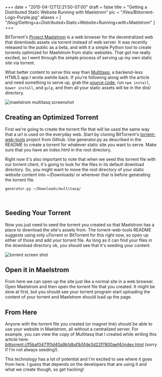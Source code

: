 
+++
date = "2015-04-12T12:21:50-07:00"
draft = false
title = "Getting a Distributed Static Website Running with Maelstrom"
pic = "/files/Bittorrent-Logo-Purple.jpg"
aliases = [
  "/blog/Getting+a+Distributed+Static+Website+Running+with+Maelstrom"
]
+++

<p>BitTorrent's <a href="http://project-maelstrom.bittorrent.com/">Project Maelstrom</a> is a web browser for the decentralized web that downloads assets via torrent instead of web server.  It was recently released to the public as a beta, and with it a simple Python tool to create torrents optimized for Maelstrom from static websites.  That got me really excited, so I went through the simple process of serving up my own static site via torrent.</p>

<p>What better content to serve this way than <a href="http://multitasq.com/">Multitasq</a>, a backend-less HTML5 app I wrote awhile back.  If you're following along with the article and need something to serve up, grab the <a href="git@github.com:justinmc/multitasq.git">source code</a>, run <code>npm install</code>, <code>bower install</code>, and <code>gulp</code>, and then all your static assets will be in the dist/ directory.</p>

<p><img src="http://justinmccandless.com/img/posts/maelstrom/browser.png" alt="maelstrom multitasq screenshot" /></p>

<h2 id="creatinganoptimizedtorrent">Creating an Optimized Torrent</h2>

<p>First we're going to create the torrent file that will be used the same way that a url is used on the everyday web.  Start by cloning BitTorrent's <a href="https://github.com/bittorrent/torrent-web-tools">torrent-web-tools</a> project from Github.  Use generator.py as described in the README to create a torrent for whatever static site you want to serve.  Make sure that you have an index.html in the root directory.</p>

<p>Right now it's also important to note that when we seed this torrent file with our torrent client, it's going to look for the files in its default download directory.  So, you might want to move the root directory of your static website content into ~/Downloads/ or wherever that is before generating the torrent file.</p>

<pre><code>generator.py ~/Downloads/multitasq/
</code></pre>

<p><br></p>

<h2 id="seedingyourtorrent">Seeding Your Torrent</h2>

<p>Now you just need to seed the torrent you created so that Maelstrom has a place to download the site's assets from.  The torrent-web-tools README suggests using only uTorrent or BitTorrent for this right now, so open up either of those and add your torrent file.  As long as it can find your files in the download directory ok, you should see that it's seeding your content.</p>

<p><img src="http://justinmccandless.com/img/posts/maelstrom/torrent.png" alt="torrent screen shot" /></p>

<h2 id="openitinmaelstrom">Open it in Maelstrom</h2>

<p>From here we can open up the site just like a normal site in a web browser.  Open Maelstrom and then open the torrent file that you created.  It might be slow at first, but you should see your torrent program start uploading the content of your torrent and Maelstrom should load up the page.</p>

<h2 id="fromhere">From Here</h2>

<p>Anyone with the torrent file you created (or magnet link) should be able to use your website in Maelstrom, all without a centralized server.  For example, you can view the copy of Multitasq that I created while writing this article here: <a href="bittorrent://f5baf0471f0d40a9b1dbd1b5fde3d22f7800aef4/index.html">bittorrent://f5baf0471f0d40a9b1dbd1b5fde3d22f7800aef4/index.html</a> (sorry if I'm not always seeding!).</p>

<p>This technology has a lot of potential and I'm excited to see where it goes from here.  I guess that depends on the developers that are using it and what we create though, so get hacking!</p>